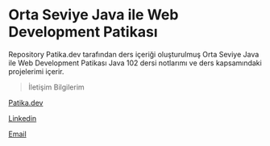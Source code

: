 # Orta Seviye Java ile Web Development Patikası
Repository Patika.dev tarafından ders içeriği oluşturulmuş Orta Seviye Java ile Web Development Patikası Java 102 dersi notlarımı ve ders kapsamındaki projelerimi içerir. 

> İletişim Bilgilerim

[Patika.dev](https://app.patika.dev/sefad) 


[Linkedin](https://www.linkedin.com/in/sefa-demirta%C5%9F-86b473230?lipi=urn%3Ali%3Apage%3Ad_flagship3_profile_view_base_contact_details%3BfSkpaHNJQUyUX%2FAggFutbQ%3D%3D)

[Email](sefa.demirtas91@gmai.com)
